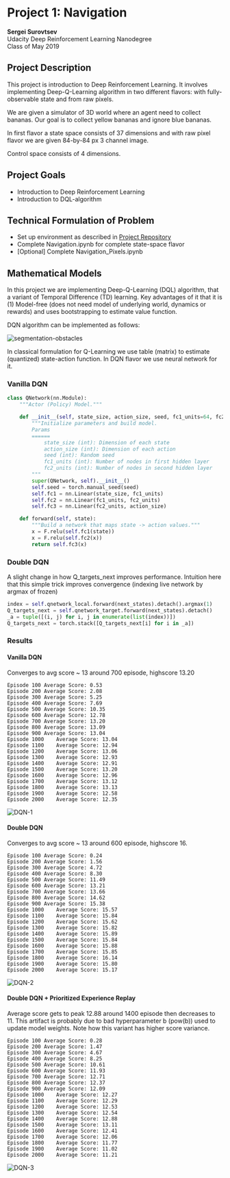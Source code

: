 # Project 1: Navigation

**Sergei Surovtsev**
<br/>
Udacity Deep Reinforcement Learning Nanodegree
<br/>
Class of May 2019

## Project Description

This project is introduction to Deep Reinforcement Learning. It involves implementing Deep-Q-Learning algorithm in two different flavors: with fully-observable state and from raw pixels.

We are given a simulator of 3D world where an agent need to collect bananas. Our goal is to collect yellow bananas and ignore blue bananas. 

In first flavor a state space consists of 37 dimensions and with raw pixel flavor we are given 84-by-84 px 3 channel image.

Control space consists of 4 dimensions. 

## Project Goals

* Introduction to Deep Reinforcement Learning
* Introduction to DQL-algorithm

## Technical Formulation of Problem 

* Set up environment as described in [Project Repository](https://github.com/udacity/deep-reinforcement-learning/tree/master/p1_navigation)
* Complete Navigation.ipynb for complete state-space flavor
* [Optional] Complete Navigation_Pixels.ipynb

## Mathematical Models

In this project we are implementing Deep-Q-Learning (DQL) algorithm, that a variant of Temporal Difference (TD) learning. Key advantages of it that it is (1) Model-free (does not need model of underlying world, dynamics or rewards) and uses bootstrapping to estimate value function. 

DQN algorithm can be implemented as follows:

![segmentation-obstacles](https://github.com/cwiz/DRLND-Project-Navigation/blob/master/images/dqn.png?raw=true "DQN")

In classical formulation for Q-Learning we use table (matrix) to estimate (quantized) state-action function. In DQN flavor we use neural network for it.

### Vanilla DQN

```python
class QNetwork(nn.Module):
    """Actor (Policy) Model."""

    def __init__(self, state_size, action_size, seed, fc1_units=64, fc2_units=64):
        """Initialize parameters and build model.
        Params
        ======
            state_size (int): Dimension of each state
            action_size (int): Dimension of each action
            seed (int): Random seed
            fc1_units (int): Number of nodes in first hidden layer
            fc2_units (int): Number of nodes in second hidden layer
        """
        super(QNetwork, self).__init__()
        self.seed = torch.manual_seed(seed)
        self.fc1 = nn.Linear(state_size, fc1_units)
        self.fc2 = nn.Linear(fc1_units, fc2_units)
        self.fc3 = nn.Linear(fc2_units, action_size)

    def forward(self, state):
        """Build a network that maps state -> action values."""
        x = F.relu(self.fc1(state))
        x = F.relu(self.fc2(x))
        return self.fc3(x)
```

### Double DQN

A slight change in how Q_targets_next improves performance. Intuition here that this simple trick improves convergence (indexing live network by argmax of frozen)

```python
index = self.qnetwork_local.forward(next_states).detach().argmax(1)
Q_targets_next = self.qnetwork_target.forward(next_states).detach()
_a = tuple([(i, j) for i, j in enumerate(list(index))])
Q_targets_next = torch.stack([Q_targets_next[i] for i in _a])
```

### Results

#### Vanilla DQN

Converges to avg score ~ 13 around 700 episode, highscore 13.20

```
Episode 100	Average Score: 0.53
Episode 200	Average Score: 2.08
Episode 300	Average Score: 5.25
Episode 400	Average Score: 7.69
Episode 500	Average Score: 10.35
Episode 600	Average Score: 12.78
Episode 700	Average Score: 13.20
Episode 800	Average Score: 13.09
Episode 900	Average Score: 13.04
Episode 1000	Average Score: 13.04
Episode 1100	Average Score: 12.94
Episode 1200	Average Score: 13.06
Episode 1300	Average Score: 12.93
Episode 1400	Average Score: 12.91
Episode 1500	Average Score: 13.20
Episode 1600	Average Score: 12.96
Episode 1700	Average Score: 13.12
Episode 1800	Average Score: 13.13
Episode 1900	Average Score: 12.58
Episode 2000	Average Score: 12.35
```

![DQN-1](https://github.com/cwiz/DRLND-Project-Navigation/blob/master/images/variant-1.png?raw=true "DQN")

#### Double DQN

Converges to avg score ~ 13 around 600 episode, highscore 16.

```
Episode 100	Average Score: 0.24
Episode 200	Average Score: 1.56
Episode 300	Average Score: 4.72
Episode 400	Average Score: 8.30
Episode 500	Average Score: 11.49
Episode 600	Average Score: 13.21
Episode 700	Average Score: 13.66
Episode 800	Average Score: 14.62
Episode 900	Average Score: 15.38
Episode 1000	Average Score: 15.57
Episode 1100	Average Score: 15.84
Episode 1200	Average Score: 15.62
Episode 1300	Average Score: 15.82
Episode 1400	Average Score: 15.89
Episode 1500	Average Score: 15.84
Episode 1600	Average Score: 15.88
Episode 1700	Average Score: 15.85
Episode 1800	Average Score: 16.14
Episode 1900	Average Score: 15.80
Episode 2000	Average Score: 15.17
```

![DQN-2](https://github.com/cwiz/DRLND-Project-Navigation/blob/master/images/variant-2.png?raw=true "Double DQN")

#### Double DQN + Prioritized Experience Replay

Average score gets to peak 12.88 around 1400 episode then decreases to 11. This artifact is probably due to bad hyperparameter b (pow(b)) used to update model weights. Note how this variant has higher score variance.

```
Episode 100	Average Score: 0.28
Episode 200	Average Score: 1.47
Episode 300	Average Score: 4.67
Episode 400	Average Score: 8.25
Episode 500	Average Score: 10.61
Episode 600	Average Score: 11.93
Episode 700	Average Score: 12.71
Episode 800	Average Score: 12.37
Episode 900	Average Score: 12.09
Episode 1000	Average Score: 12.27
Episode 1100	Average Score: 12.29
Episode 1200	Average Score: 12.53
Episode 1300	Average Score: 12.54
Episode 1400	Average Score: 12.88
Episode 1500	Average Score: 13.11
Episode 1600	Average Score: 12.41
Episode 1700	Average Score: 12.06
Episode 1800	Average Score: 11.77
Episode 1900	Average Score: 11.02
Episode 2000	Average Score: 11.21
```

![DQN-3](https://github.com/cwiz/DRLND-Project-Navigation/blob/master/images/variant-3.png?raw=true "Double DQN + PER")